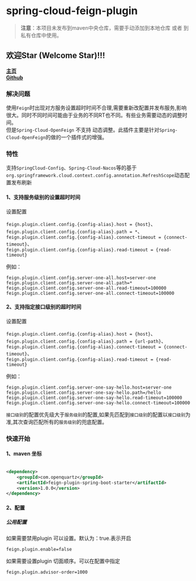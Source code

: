 # spring-cloud-feign-plugin

> **注意**：本项目未发布到maven中央仓库，需要手动添加到本地仓库 或者 到私有仓库中使用。

## 欢迎Star (Welcome Star)!!!
**[主页](https://openquartz.github.io/)** \
**[Github](https://github.com/openquartz/spring-cloud-feign-plugin)**


### 解决问题

使用`Feign`时出现对方服务设置超时时间不合理,需要重新改配置并发布服务,影响很大。同时不同时间可能由于业务的不同RT也不同。有些业务需要动态的调整时间。\
但是`Spring-Cloud-OpenFeign` 不支持 动态调整。此插件主要是针对`Spring-Cloud-OpenFeign`的做的一个插件式的增强。

### 特性
支持`SpringCloud-Config`、`Spring-Cloud-Nacos`等的基于`org.springframework.cloud.context.config.annotation.RefreshScope`动态配置发布刷新

#### 1、支持服务级别的设置超时时间
设置配置

`feign.plugin.client.config.{config-alias}.host = {host}`、\
`feign.plugin.client.config.{config-alias}.path = *`、\
`feign.plugin.client.config.{config-alias}.connect-timeout = {connect-timeout}`、\
`feign.plugin.client.config.{config-alias}.read-timeout = {read-timeout}`

例如：

```properties
feign.plugin.client.config.server-one-all.host=server-one
feign.plugin.client.config.server-one-all.path=*
feign.plugin.client.config.server-one-all.read-timeout=100000
feign.plugin.client.config.server-one-all.connect-timeout=100000
```

#### 2、支持指定接口级别的超时时间

设置配置

`feign.plugin.client.config.{config-alias}.host = {host}`、\
`feign.plugin.client.config.{config-alias}.path = {url-path}`、\
`feign.plugin.client.config.{config-alias}.connect-timeout = {connect-timeout}`、\
`feign.plugin.client.config.{config-alias}.read-timeout = {read-timeout}`

例如：

```properties
feign.plugin.client.config.server-one-say-hello.host=server-one
feign.plugin.client.config.server-one-say-hello.path=/hello
feign.plugin.client.config.server-one-say-hello.read-timeout=100000
feign.plugin.client.config.server-one-say-hello.connect-timeout=100000
```

`接口级别`的配置优先级大于`服务级别`的配置,如果先匹配到`接口级别`的配置以`接口级别`为准,其次查询匹配所有的`服务级别`的兜底配置。

### 快速开始

#### 1、maven 坐标

```xml

<dependency>
    <groupId>com.openquartz</groupId>
    <artifactId>feign-plugin-spring-boot-starter</artifactId>
    <version>1.0.0</version>
</dependency>
```

#### 2、配置
##### 公用配置
如果需要禁用plugin 可以设置。默认为：true.表示开启

```properties
feign.plugin.enable=false
```

如果需要设置plugin 切面顺序。可以在配置中指定

```properties
feign.plugin.advisor-order=1000
```

